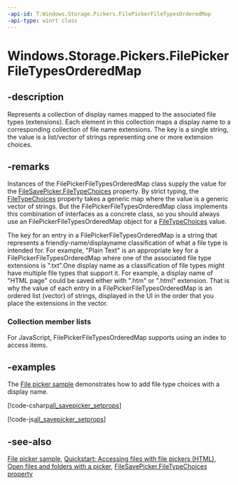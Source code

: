 ```yaml
---
-api-id: T:Windows.Storage.Pickers.FilePickerFileTypesOrderedMap
-api-type: winrt class
---
```


<!-- Class syntax.
public class FilePickerFileTypesOrderedMap : Windows.Foundation.Collections.IIterable<Windows.Foundation.Collections.IKeyValuePair<System.String, Windows.Foundation.Collections.IVector<System.String>>>, Windows.Foundation.Collections.IMap<System.String, Windows.Foundation.Collections.IVector<System.String>>
-->

# Windows.Storage.Pickers.FilePickerFileTypesOrderedMap

## -description
Represents a collection of display names mapped to the associated file types (extensions). Each element in this collection maps a display name to a corresponding collection of file name extensions. The key is a single string, the value is a list/vector of strings representing one or more extension choices.

## -remarks
Instances of the FilePickerFileTypesOrderedMap class supply the value for the [FileSavePicker.FileTypeChoices](filesavepicker_filetypechoices.md) property. By strict typing, the [FileTypeChoices](filesavepicker_filetypechoices.md) property takes a generic map where the value is a generic vector of strings. But the FilePickerFileTypesOrderedMap class implements this combination of interfaces as a concrete class, so you should always use an FilePickerFileTypesOrderedMap object for a [FileTypeChoices](filesavepicker_filetypechoices.md) value.

The key for an entry in a FilePickerFileTypesOrderedMap is a string that represents a friendly-name/displayname classification of what a file type is intended for. For example, "Plain Text" is an appropriate key for a FilePickerFileTypesOrderedMap where one of the associated file type extensions is ".txt".One display name as a classification of file types might have multiple file types that support it. For example, a display name of "HTML page" could be saved either with ".htm" or ".html" extension. That is why the value of each entry in a FilePickerFileTypesOrderedMap is an ordered list (vector) of strings, displayed in the UI in the order that you place the extensions in the vector.

### Collection member lists

For JavaScript, FilePickerFileTypesOrderedMap supports using an index to access items.

## -examples
The [File picker sample](https://github.com/microsoft/Windows-universal-samples/tree/master/Samples/FilePicker) demonstrates how to add file type choices with a display name.



[!code-csharp[all_savepicker_setprops](../windows.storage.pickers/code/FilePicker/CS/Scenario4.xaml.cs#Snippetall_savepicker_setprops)]

[!code-js[all_savepicker_setprops](../windows.storage.pickers/code/FilePicker/js/js/scenario4.js#Snippetall_savepicker_setprops)]

## -see-also
[File picker sample](https://github.com/microsoft/Windows-universal-samples/tree/master/Samples/FilePicker), [Quickstart: Accessing files with file pickers (HTML)](https://docs.microsoft.com/previous-versions/windows/apps/hh465199(v=win.10)), [Open files and folders with a picker](https://docs.microsoft.com/windows/uwp/files/quickstart-using-file-and-folder-pickers), [FileSavePicker.FileTypeChoices property](filesavepicker_filetypechoices.md)
